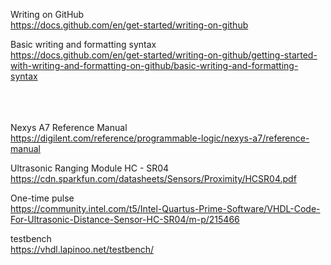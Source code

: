 Writing on GitHub<br>
https://docs.github.com/en/get-started/writing-on-github<br>

Basic writing and formatting syntax<br>
https://docs.github.com/en/get-started/writing-on-github/getting-started-with-writing-and-formatting-on-github/basic-writing-and-formatting-syntax<br><br><br><br>





Nexys A7 Reference Manual<br>
https://digilent.com/reference/programmable-logic/nexys-a7/reference-manual<br>

Ultrasonic Ranging Module HC - SR04<br>
https://cdn.sparkfun.com/datasheets/Sensors/Proximity/HCSR04.pdf<br>

One-time pulse<br>
https://community.intel.com/t5/Intel-Quartus-Prime-Software/VHDL-Code-For-Ultrasonic-Distance-Sensor-HC-SR04/m-p/215466

testbench<br>
https://vhdl.lapinoo.net/testbench/
